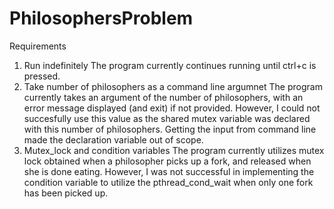 # PhilosophersProblem

Requirements
1) Run indefinitely
    The program currently continues running until ctrl+c is pressed.
2) Take number of philosophers as a command line argumnet
    The program currently takes an argument of the number of philosophers, with an error message displayed (and exit) if not provided. However, I could not succesfully use this value as the shared mutex variable was declared with this number of philosophers. Getting the input from command line made the declaration variable out of scope.
3) Mutex_lock and condition variables
    The program currently utilizes mutex lock obtained when a philosopher picks up a fork, and released when she is done eating. However, I was not successful in implementing the condition variable to utilize the pthread_cond_wait when only one fork has been picked up.
    
